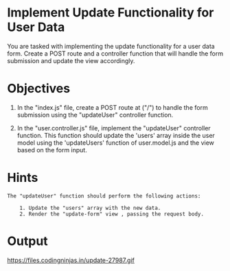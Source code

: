 # Implement Update Functionality for User Data

You are tasked with implementing the update functionality for a user data form. Create a POST route and a controller function that will handle the form submission and update the view accordingly.

# Objectives

1. In the "index.js" file, create a POST route at ("/") to handle the form submission using the "updateUser" controller function.

2. In the "user.controller.js" file, implement the "updateUser" controller function. This function should update the 'users' array inside the user model using the 'updateUsers' function of user.model.js and the view based on the form input.

# Hints

    The "updateUser" function should perform the following actions:

        1. Update the "users" array with the new data.
        2. Render the "update-form" view , passing the request body.

# Output

https://files.codingninjas.in/update-27987.gif
